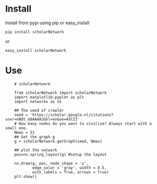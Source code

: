 # Install
Install from pypi using pip or easy_install

	pip install scholarNetwork

or

	easy_install scholarNetwork

# Use
		# scholarNetwork

		from scholarNetwork import scholarNetwork
		import matplotlib.pyplot as plt
		import networkx as nx

		## The seed of crawler
		seed = 'https://scholar.google.nl/citations?user=nNdt_G8AAAAJ&hl=en&oe=ASCII'
		# How many nodes do you want to visulize? Always start with a small one. 
		Nmax = 21
		## Get the graph g
		g = scholarNetwork.getGraph(seed, Nmax)

		## plot the network
		pos=nx.spring_layout(g) #setup the layout

		nx.draw(g, pos, node_shape = 'o',
				edge_color = 'gray', width = 0.5,
				with_labels = True, arrows = True)
		plt.show()